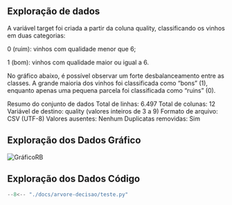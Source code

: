 ## Exploração de dados
A variável target foi criada a partir da coluna quality, classificando os vinhos em duas categorias:

0 (ruim): vinhos com qualidade menor que 6;

1 (bom): vinhos com qualidade maior ou igual a 6.

No gráfico abaixo, é possível observar um forte desbalanceamento entre as classes. A grande maioria dos vinhos foi classificada como “bons” (1), enquanto apenas uma pequena parcela foi classificada como “ruins” (0).

Resumo do conjunto de dados
Total de linhas: 6.497
Total de colunas: 12
Variável de destino: quality (valores inteiros de 3 a 9)
Formato de arquivo: CSV (UTF-8)
Valores ausentes: Nenhum
Duplicatas removidas: Sim

## Exploração dos Dados	Gráfico
![GráficoRB](image/GráficoBR.png)

## Exploração dos Dados	Código
``` python
--8<-- "./docs/arvore-decisao/teste.py"
```




